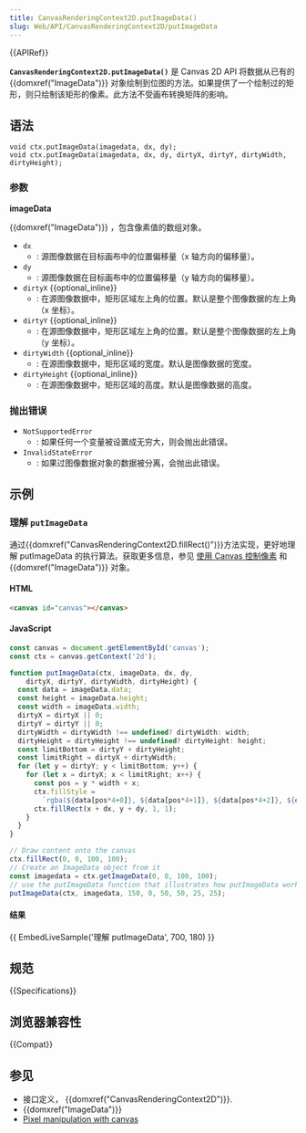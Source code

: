 ```yaml
---
title: CanvasRenderingContext2D.putImageData()
slug: Web/API/CanvasRenderingContext2D/putImageData
---
```


{{APIRef}}

**`CanvasRenderingContext2D.putImageData()`** 是 Canvas 2D API 将数据从已有的 {{domxref("ImageData")}} 对象绘制到位图的方法。如果提供了一个绘制过的矩形，则只绘制该矩形的像素。此方法不受画布转换矩阵的影响。

## 语法

```
void ctx.putImageData(imagedata, dx, dy);
void ctx.putImageData(imagedata, dx, dy, dirtyX, dirtyY, dirtyWidth, dirtyHeight);
```

### 参数

**imageData**

{{domxref("ImageData")}} ，包含像素值的数组对象。

- `dx`
  - : 源图像数据在目标画布中的位置偏移量（x 轴方向的偏移量）。
- `dy`
  - : 源图像数据在目标画布中的位置偏移量（y 轴方向的偏移量）。
- `dirtyX` {{optional_inline}}
  - : 在源图像数据中，矩形区域左上角的位置。默认是整个图像数据的左上角（x 坐标）。
- `dirtyY` {{optional_inline}}
  - : 在源图像数据中，矩形区域左上角的位置。默认是整个图像数据的左上角（y 坐标）。
- `dirtyWidth` {{optional_inline}}
  - : 在源图像数据中，矩形区域的宽度。默认是图像数据的宽度。
- `dirtyHeight` {{optional_inline}}
  - : 在源图像数据中，矩形区域的高度。默认是图像数据的高度。

### 抛出错误

- `NotSupportedError`
  - : 如果任何一个变量被设置成无穷大，则会抛出此错误。
- `InvalidStateError`
  - : 如果过图像数据对象的数据被分离，会抛出此错误。

## 示例

### 理解 `putImageData`

通过{{domxref("CanvasRenderingContext2D.fillRect()")}}方法实现，更好地理解 putImageData 的执行算法。获取更多信息，参见 [使用 Canvas 控制像素](/zh-CN/docs/Web/API/Canvas_API/Tutorial/Pixel_manipulation_with_canvas) 和 {{domxref("ImageData")}} 对象。

#### HTML

```html
<canvas id="canvas"></canvas>
```

#### JavaScript

```js
const canvas = document.getElementById('canvas');
const ctx = canvas.getContext('2d');

function putImageData(ctx, imageData, dx, dy,
    dirtyX, dirtyY, dirtyWidth, dirtyHeight) {
  const data = imageData.data;
  const height = imageData.height;
  const width = imageData.width;
  dirtyX = dirtyX || 0;
  dirtyY = dirtyY || 0;
  dirtyWidth = dirtyWidth !== undefined? dirtyWidth: width;
  dirtyHeight = dirtyHeight !== undefined? dirtyHeight: height;
  const limitBottom = dirtyY + dirtyHeight;
  const limitRight = dirtyX + dirtyWidth;
  for (let y = dirtyY; y < limitBottom; y++) {
    for (let x = dirtyX; x < limitRight; x++) {
      const pos = y * width + x;
      ctx.fillStyle =
        `rgba(${data[pos*4+0]}, ${data[pos*4+1]}, ${data[pos*4+2]}, ${data[pos*4+3]/255})`;
      ctx.fillRect(x + dx, y + dy, 1, 1);
    }
  }
}

// Draw content onto the canvas
ctx.fillRect(0, 0, 100, 100);
// Create an ImageData object from it
const imagedata = ctx.getImageData(0, 0, 100, 100);
// use the putImageData function that illustrates how putImageData works
putImageData(ctx, imagedata, 150, 0, 50, 50, 25, 25);
```

#### 结果

{{ EmbedLiveSample('理解 putImageData', 700, 180) }}

## 规范

{{Specifications}}

## 浏览器兼容性

{{Compat}}

## 参见

- 接口定义， {{domxref("CanvasRenderingContext2D")}}.
- {{domxref("ImageData")}}
- [Pixel manipulation with canvas](/zh-CN/docs/Web/API/Canvas_API/Tutorial/Pixel_manipulation_with_canvas)
